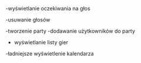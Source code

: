 -wyświetlanie oczekiwania na głos

-usuwanie głosów

-tworzenie party
-dodawanie użytkowników do party

- wyświetlanie listy gier

-ładniejsze wyświetlenie kalendarza

